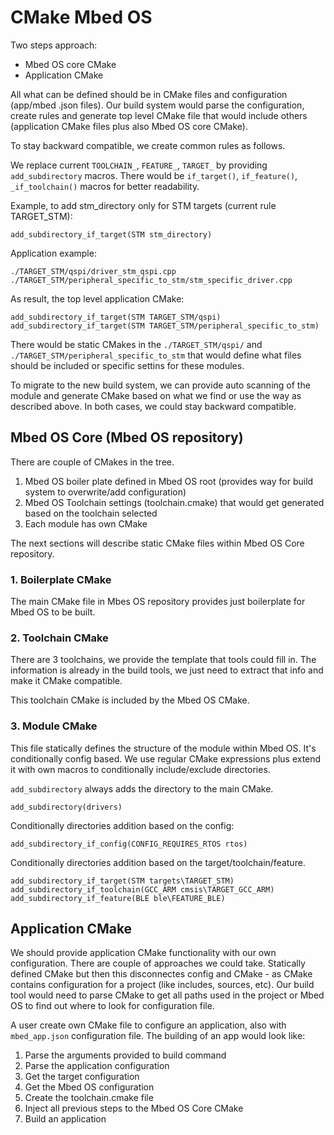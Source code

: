 # CMake Mbed OS

Two steps approach:

- Mbed OS core CMake
- Application CMake

All what can be defined should be in CMake files and configuration (app/mbed .json files). Our build system would parse the configuration, create rules and generate top level CMake file that would include others (application CMake files plus also Mbed OS core CMake).

To stay backward compatible, we create common rules as follows.

We replace current `TOOLCHAIN_`, `FEATURE_`, `TARGET_` by providing `add_subdirectory` macros. There would be `if_target()`, `if_feature()`, `_if_toolchain()` macros for better readability.

Example, to add stm_directory only for STM targets (current rule TARGET_STM):

```
add_subdirectory_if_target(STM stm_directory)

```

Application example:

```
./TARGET_STM/qspi/driver_stm_qspi.cpp
./TARGET_STM/peripheral_specific_to_stm/stm_specific_driver.cpp
```

As result, the top level application CMake:

```
add_subdirectory_if_target(STM TARGET_STM/qspi)
add_subdirectory_if_target(STM TARGET_STM/peripheral_specific_to_stm)

```

There would be static CMakes in the `./TARGET_STM/qspi/` and `./TARGET_STM/peripheral_specific_to_stm` that would define what files should be included or specific settins for these modules.

To migrate to the new build system, we can provide auto scanning of the module and generate CMake based on what we find or use the way as described above. In both cases, we could stay backward compatible.

## Mbed OS Core (Mbed OS repository)

There are couple of CMakes in the tree.

1. Mbed OS boiler plate defined in Mbed OS root (provides way for build system to overwrite/add configuration)
2. Mbed OS Toolchain settings (toolchain.cmake) that would get generated based on the toolchain selected
3. Each module has own CMake

The next sections will describe static CMake files within Mbed OS Core repository.

### 1. Boilerplate CMake

The main CMake file in Mbes OS repository provides just boilerplate for Mbed OS to be built.

### 2. Toolchain CMake

There are 3 toolchains, we provide the template that tools could fill in. The information is already in the build tools, we just need to extract that info and make it CMake compatible.

This toolchain CMake is included by the Mbed OS CMake.

### 3. Module CMake

This file statically defines the structure of the module within Mbed OS. It's conditionally config based. We use regular CMake expressions plus extend it with own macros to conditionally include/exclude directories.

`add_subdirectory` always adds the directory to the main CMake.

```
add_subdirectory(drivers)
```

Conditionally directories addition based on the config:

```
add_subdirectory_if_config(CONFIG_REQUIRES_RTOS rtos)
```

Conditionally directories addition based on the target/toolchain/feature.


```
add_subdirectory_if_target(STM targets\TARGET_STM)
add_subdirectory_if_toolchain(GCC_ARM cmsis\TARGET_GCC_ARM)
add_subdirectory_if_feature(BLE ble\FEATURE_BLE)
```


## Application CMake

We should provide application CMake functionality with  our own configuration. There are couple of approaches we could take. Statically defined CMake but then this disconnectes config and CMake - as CMake contains configuration for a project (like includes, sources, etc). Our build tool would need to parse CMake to get all paths used in the project or Mbed OS to find out where to look for configuration file.

A user create own CMake file to configure an application, also with `mbed_app.json` configuration file. The building of an app would look like:

1. Parse the arguments provided to build command
2. Parse the application configuration
3. Get the target configuration
4. Get the Mbed OS configuration
5. Create the toolchain.cmake file
6. Inject all previous steps to the Mbed OS Core CMake
7. Build an application
